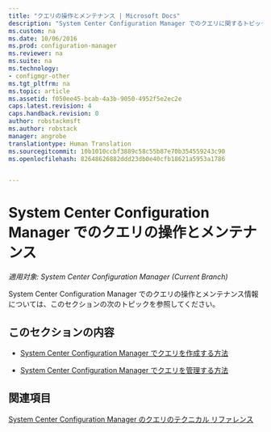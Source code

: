 ```yaml
---
title: "クエリの操作とメンテナンス | Microsoft Docs"
description: "System Center Configuration Manager でのクエリに関するトピックの一覧です。 操作とメンテナンスが中心です。"
ms.custom: na
ms.date: 10/06/2016
ms.prod: configuration-manager
ms.reviewer: na
ms.suite: na
ms.technology:
- configmgr-other
ms.tgt_pltfrm: na
ms.topic: article
ms.assetid: f050ee45-bcab-4a3b-9050-4952f5e2ec2e
caps.latest.revision: 4
caps.handback.revision: 0
author: robstackmsft
ms.author: robstack
manager: angrobe
translationtype: Human Translation
ms.sourcegitcommit: 10b1010ccbf3889c58c55b87e70b354559243c90
ms.openlocfilehash: 82648626882ddd23db0e40cfb18621a5953a1786


---
```

# <a name="operations-and-maintenance-for-queries-in-system-center-configuration-manager"></a>System Center Configuration Manager でのクエリの操作とメンテナンス

*適用対象: System Center Configuration Manager (Current Branch)*

System Center Configuration Manager でのクエリの操作とメンテナンス情報については、このセクションの次のトピックを参照してください。  

## <a name="in-this-section"></a>このセクションの内容  

-   [System Center Configuration Manager でクエリを作成する方法](../../../core/servers/manage/create-queries.md)  

-   [System Center Configuration Manager でクエリを管理する方法](../../../core/servers/manage/manage-queries.md)  

## <a name="see-also"></a>関連項目  
 [System Center Configuration Manager のクエリのテクニカル リファレンス](../../../core/servers/manage/queries-technical-reference.md)



<!--HONumber=Dec16_HO3-->


